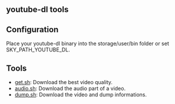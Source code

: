 youtube-dl tools
---

## Configuration

Place your youtube-dl binary into the storage/user/bin folder or set SKY_PATH_YOUTUBE_DL.

## Tools

- [get.sh](get.sh): Download the best video quality.
- [audio.sh](audio.sh): Download the audio part of a video.
- [dump.sh](dump.sh): Download the video and dump informations.
